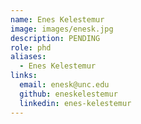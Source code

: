 ```yaml
---
name: Enes Kelestemur
image: images/enesk.jpg
description: PENDING
role: phd
aliases:
  - Enes Kelestemur
links:
  email: enesk@unc.edu
  github: eneskelestemur
  linkedin: enes-kelestemur
---
```

